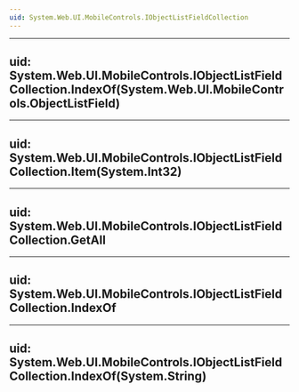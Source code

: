 ```yaml
---
uid: System.Web.UI.MobileControls.IObjectListFieldCollection
---
```


---
uid: System.Web.UI.MobileControls.IObjectListFieldCollection.IndexOf(System.Web.UI.MobileControls.ObjectListField)
---

---
uid: System.Web.UI.MobileControls.IObjectListFieldCollection.Item(System.Int32)
---

---
uid: System.Web.UI.MobileControls.IObjectListFieldCollection.GetAll
---

---
uid: System.Web.UI.MobileControls.IObjectListFieldCollection.IndexOf
---

---
uid: System.Web.UI.MobileControls.IObjectListFieldCollection.IndexOf(System.String)
---

